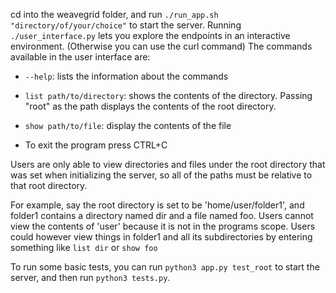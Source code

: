 cd into the weavegrid folder, and run `./run_app.sh "directory/of/your/choice"` to start the server.
Running `./user_interface.py` lets you explore the endpoints in an interactive environment. (Otherwise you can use the curl command) The commands available in the user interface are:

  * `--help`: lists the information about the commands

  * `list path/to/directory`: shows the contents of the directory. Passing "root" as the path displays the contents of the root directory.

  * `show path/to/file`: display the contents of the file 

  * To exit the program press CTRL+C

Users are only able to view directories and files under the root directory that was set when initializing the server, so all of the paths must be relative to that root directory. 

For example, say the root directory is set to be 'home/user/folder1', and folder1 contains a directory named dir and a file named foo. Users cannot view the contents of 'user' because it is not in the programs scope. Users could however view things in folder1 and all its subdirectories by entering something like `list dir` or `show foo`

To run some basic tests, you can run `python3 app.py test_root` to start the server, and then run `python3 tests.py`.
